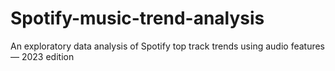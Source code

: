 # Spotify-music-trend-analysis
An exploratory data analysis of Spotify top track trends using audio features — 2023 edition
